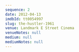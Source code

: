 ```yaml
---
sequence: 2
date: 2012-04-13
imdbId: tt0054997
slug: the-hustler-1961
venue: Landmark E Street Cinema
venueNotes: null
medium: null
mediumNotes: null
---
```


